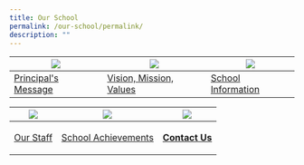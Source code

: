 ```yaml
---
title: Our School
permalink: /our-school/permalink/
description: ""
---
```

| ![](/images/Principal-Message.ico) |![](/images/VMV.ico)| ![](/images/School-Information.ico) |
| -------- | -------- | -------- |
| [Principal's Message](/our-school/principals-message/)| [Vision, Mission, Values](our-school/vision-mission-values/)| [School Information](/our-school/school-information/school-history/) |

| ![](/images/Our-Staff.ico) | ![](/images/JR9-RF816-1%20(1).ico) | ![](/images/Contact%20Us.ico) |
| -------- | -------- | -------- |
| [Our Staff](/our-school/our-staff/) | [School Achievements](/our-school/school-achievements/)| <p style="text-align: center;">[<strong>Contact Us</strong>](/our-school/contact-us/)</p>|